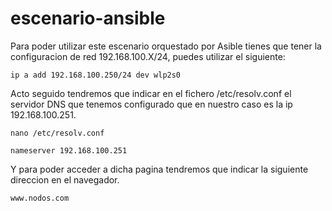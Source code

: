 # escenario-ansible
Para poder utilizar este escenario orquestado por Asible tienes que tener la configuracion de red 192.168.100.X/24, puedes utilizar el siguiente:

```
ip a add 192.168.100.250/24 dev wlp2s0
```

Acto seguido tendremos que indicar en el fichero /etc/resolv.conf el servidor DNS que tenemos configurado que en nuestro caso es la ip 192.168.100.251.

```
nano /etc/resolv.conf

nameserver 192.168.100.251

```

Y para poder acceder a dicha pagina tendremos que indicar la siguiente direccion en el navegador.

```
www.nodos.com
```

